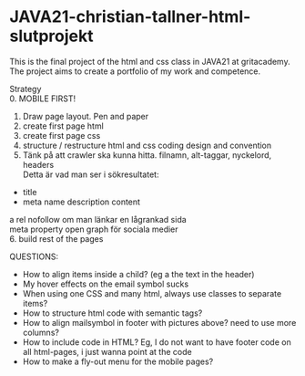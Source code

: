 # JAVA21-christian-tallner-html-slutprojekt  
This is the final project of the html and css class in JAVA21 at gritacademy.  
The project aims to create a portfolio of my work and competence.  
  
Strategy  
0. MOBILE FIRST!
1. Draw page layout. Pen and paper  
2. create first page html  
3. create first page css  
4. structure / restructure html and css coding design and convention  
5. Tänk på att crawler ska kunna hitta. filnamn, alt-taggar, nyckelord, headers  
Detta är vad man ser i sökresultatet:  
- title  
- meta name description content  
  
a rel nofollow om man länkar en lågrankad sida  
meta property open graph för sociala medier  
6. build rest of the pages  
  
  
QUESTIONS:
- How to align items inside a child? (eg a the text in the header)  
- My hover effects on the email symbol sucks  
- When using one CSS and many html, always use classes to separate items?  
- How to structure html code with semantic tags?  
- How to align mailsymbol in footer with pictures above? need to use more columns?  
- How to include code in HTML? Eg, I do not want to have footer code on all html-pages, i just wanna point at the code  
- How to make a fly-out menu for the mobile pages?